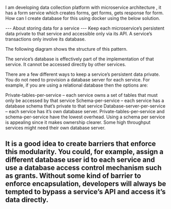 I am developing data collection platform with microservice architecture , it has a form service which creates forms, get forms, gets response for form. How can I create database for this using docker using the below solution.

--- About storing data for a service ---
Keep each microservice’s persistent data private to that service and accessible only via its API. A service’s transactions only involve its database.

The following diagram shows the structure of this pattern.

The service’s database is effectively part of the implementation of that service. It cannot be accessed directly by other services.

There are a few different ways to keep a service’s persistent data private. You do not need to provision a database server for each service. For example, if you are using a relational database then the options are:

Private-tables-per-service – each service owns a set of tables that must only be accessed by that service
Schema-per-service – each service has a database schema that’s private to that service
Database-server-per-service – each service has it’s own database server.
Private-tables-per-service and schema-per-service have the lowest overhead. Using a schema per service is appealing since it makes ownership clearer. Some high throughput services might need their own database server.

It is a good idea to create barriers that enforce this modularity. You could, for example, assign a different database user id to each service and use a database access control mechanism such as grants. Without some kind of barrier to enforce encapsulation, developers will always be tempted to bypass a service’s API and access it’s data directly.
----------


